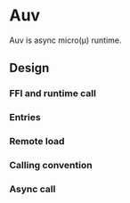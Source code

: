 # Auv

Auv is async micro(μ) runtime. 

## Design

### FFI and runtime call

### Entries

### Remote load

### Calling convention

### Async call



